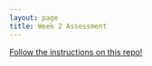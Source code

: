 ```yaml
---
layout: page
title: Week 2 Assessment
---
```


[Follow the instructions on this repo!](https://github.com/turingschool-examples/Launch_3448)
